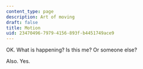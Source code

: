 ```yaml
---
content_type: page
description: Art of moving
draft: false
title: Motion
uid: 23470496-7979-4156-893f-b4451749ace9
---
```

OK. What is happening? Is this me? Or someone else?

Also. Yes.